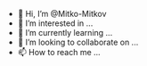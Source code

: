 - 👋 Hi, I’m @Mitko-Mitkov
- 👀 I’m interested in ...
- 🌱 I’m currently learning ...
- 💞️ I’m looking to collaborate on ...
- 📫 How to reach me ...

<!---
Mitko-Mitkov/Mitko-Mitkov is a ✨ special ✨ repository because its `README.md` (this file) appears on your GitHub profile.
You can click the Preview link to take a look at your changes.
--->
